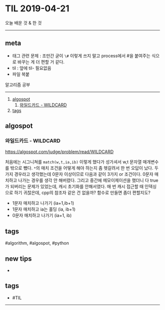 # TIL 2019-04-21

오늘 배운 것 & 한 것

--------------------------

## meta

- 태그 관련 문제 : 조만간 굳이 `\#` 이렇게 쓰지 말고 process에서 #을 붙여주는 식으로 바꾸는 게 더 편할 거 같다.
- til : 앞에 til- 필요없음
- 파일 복붙



알고리즘 공부

--------------------------

1. [algospot](#algospot)
   1. [와일드카드 - WILDCARD](#와일드카드---wildcard)
2. [tags](#tags)

## algospot

### 와일드카드 - WILDCARD

https://algospot.com/judge/problem/read/WILDCARD

처음에는 시그니쳐를 `match(w,t,ia,ib)` 이렇게 했다가 성가셔서 w,t 문자열 매개변수를 밖으로 뺐다. `*`의 매치 조건을 어떻게 해야 하는지 좀 헷갈려서 한 번 오답이 났다. 두가지 경우라고 생각했는데 0문자 이상이므로 다음과 같이 3가지 or 조건이다. 0문자 매치하고 나가는 경우를 생각 안 해버렸다. 그리고 중간에 메모이제이션을 했더니 다 true가 되버리는 문제가 있었는데, 캐시 초기화를 안해서였다.
매 번 캐시 접근할 때 인덱싱으로 하기 귀찮은데, cpp의 참조자 같은 건 없을까?
함수로 만들면 좀더 편할지도?


- 1문자 매치하고 나가기 (ia+1,ib+1)
- 1문자 매치하고 ia는 홀딩 (ia, ib+1)
- 0문자 매치하고 나가기 (ia+1, ib)

## tags
  \#algorithm, \#algospot, \#python

## new tips
- 

## tags
- #TIL

--------------------------


 